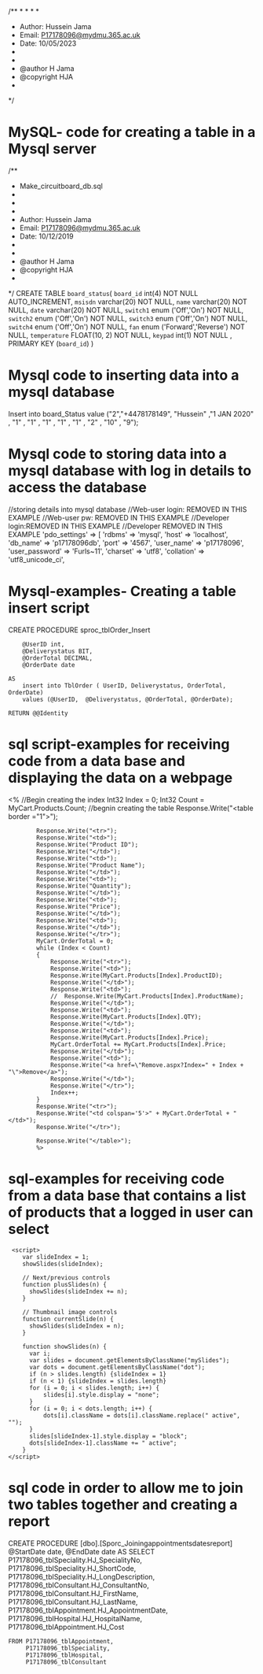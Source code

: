 /**
* 
*
*
*
* Author: Hussein Jama
* Email: P17178096@mydmu.365.ac.uk
* Date: 10/05/2023
*
*
* @author H Jama
* @copyright HJA
*
*/

 # MySQL- code for creating a table in a Mysql server
/**
* Make_circuitboard_db.sql
*
*
*
* Author: Hussein Jama
* Email: P17178096@mydmu.365.ac.uk
* Date: 10/12/2019
*
*
* @author H Jama
* @copyright HJA
*
*/
CREATE TABLE `board_status`(
 `board_id` int(4) NOT NULL AUTO_INCREMENT,
 `msisdn` varchar(20) NOT NULL,
 `name` varchar(20) NOT NULL,
 `date` varchar(20) NOT NULL,
 `switch1` enum ('Off','On') NOT NULL,
 `switch2` enum ('Off','On') NOT NULL,
 `switch3` enum ('Off','On') NOT NULL,
 `switch4` enum ('Off','On') NOT NULL,
 `fan` enum ('Forward','Reverse') NOT NULL,
 `temperature` FLOAT(10, 2) NOT NULL,
 `keypad` int(1) NOT NULL ,
 PRIMARY KEY (`board_id`)
)

# Mysql code to inserting data into a mysql database



Insert into board_Status value ("2","+4478178149", "Hussein" ,"1 JAN 2020" , "1" , "1" , "1" , "1" , "1" , "2" , "10" , "9");

# Mysql code to storing data into a mysql database with log in details to access the database

 //storing details into mysql database
        //Web-user login: REMOVED IN THIS EXAMPLE
        //Web-user pw: REMOVED IN THIS EXAMPLE
        //Developer login:REMOVED IN THIS EXAMPLE
        //Developer REMOVED IN THIS EXAMPLE
        'pdo_settings' => [
            'rdbms' => 'mysql',
            'host' => 'localhost',
            'db_name' => 'p17178096db',
            'port' => '4567',
            'user_name' => 'p17178096',
            'user_password' => 'Furls~11',
            'charset' => 'utf8',
            'collation' => 'utf8_unicode_ci',


# Mysql-examples- Creating a table insert script
 

CREATE PROCEDURE sproc_tblOrder_Insert
		
		@UserID int,	
		@Deliverystatus BIT,
		@OrderTotal DECIMAL,
		@OrderDate date

	AS
		insert into TblOrder ( UserID, Deliverystatus, OrderTotal, OrderDate)
		values (@UserID,  @Deliverystatus, @OrderTotal, @OrderDate);

	RETURN @@Identity

 # sql script-examples for receiving code from a data base and displaying the data on a webpage 
 <%
            //Begin creating the index
            Int32 Index = 0;
            Int32 Count = MyCart.Products.Count;
            //begnin creating the table 
            Response.Write("<table border =\"1\">");

            Response.Write("<tr>");
            Response.Write("<td>");
            Response.Write("Product ID");
            Response.Write("</td>");
            Response.Write("<td>");
            Response.Write("Product Name");
            Response.Write("</td>");
            Response.Write("<td>");
            Response.Write("Quantity");
            Response.Write("</td>");
            Response.Write("<td>");
            Response.Write("Price");
            Response.Write("</td>");
            Response.Write("<td>");
            Response.Write("</td>");
            Response.Write("</tr>");
            MyCart.OrderTotal = 0;
            while (Index < Count)
            {
                Response.Write("<tr>");
                Response.Write("<td>");
                Response.Write(MyCart.Products[Index].ProductID);
                Response.Write("</td>");
                Response.Write("<td>");
                //  Response.Write(MyCart.Products[Index].ProductName);
                Response.Write("</td>");
                Response.Write("<td>");
                Response.Write(MyCart.Products[Index].QTY);
                Response.Write("</td>");
                Response.Write("<td>");
                Response.Write(MyCart.Products[Index].Price);
                MyCart.OrderTotal += MyCart.Products[Index].Price;
                Response.Write("</td>");
                Response.Write("<td>");
                Response.Write("<a href=\"Remove.aspx?Index=" + Index + "\">Remove</a>");
                Response.Write("</td>");
                Response.Write("</tr>");
                Index++;
            }
            Response.Write("<tr>");
            Response.Write("<td colspan='5'>" + MyCart.OrderTotal + "</td>");
            Response.Write("</tr>");

            Response.Write("</table>");
            %>


 # sql-examples for receiving code from a data base that contains a list of products that a logged in user can select


     <script>
        var slideIndex = 1;
        showSlides(slideIndex);

        // Next/previous controls
        function plusSlides(n) {
          showSlides(slideIndex += n);
        }

        // Thumbnail image controls
        function currentSlide(n) {
          showSlides(slideIndex = n);
        }

        function showSlides(n) {
          var i;
          var slides = document.getElementsByClassName("mySlides");
          var dots = document.getElementsByClassName("dot");
          if (n > slides.length) {slideIndex = 1}
          if (n < 1) {slideIndex = slides.length}
          for (i = 0; i < slides.length; i++) {
              slides[i].style.display = "none";
          }
          for (i = 0; i < dots.length; i++) {
              dots[i].className = dots[i].className.replace(" active", "");
          }
          slides[slideIndex-1].style.display = "block";
          dots[slideIndex-1].className += " active";
        }
    </script>





# sql code in order to allow me to join two tables together and creating a report
CREATE PROCEDURE [dbo].[Sporc_Joiningappointmentsdatesreport]
	@StartDate date,
	@EndDate date
AS
	SELECT P17178096_tblSpeciality.HJ_SpecialityNo,
	P17178096_tblSpeciality.HJ_ShortCode,
	P17178096_tblSpeciality.HJ_LongDescription,
	P17178096_tblConsultant.HJ_ConsultantNo,
	P17178096_tblConsultant.HJ_FirstName,
	P17178096_tblConsultant.HJ_LastName,
	P17178096_tblAppointment.HJ_AppointmentDate,
	P17178096_tblHospital.HJ_HospitalName,
	P17178096_tblAppointment.HJ_Cost

	FROM P17178096_tblAppointment,
	     P17178096_tblSpeciality,
		 P17178096_tblHospital,
		 P17178096_tblConsultant





 
